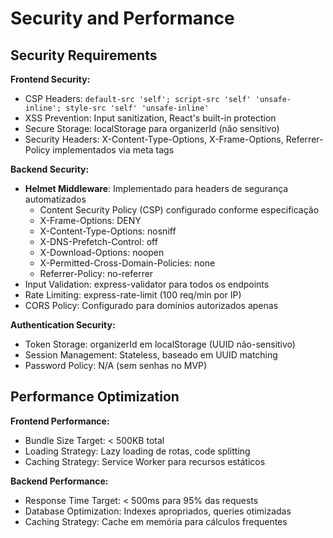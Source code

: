 # Security and Performance

## Security Requirements

**Frontend Security:**
- CSP Headers: `default-src 'self'; script-src 'self' 'unsafe-inline'; style-src 'self' 'unsafe-inline'`
- XSS Prevention: Input sanitization, React's built-in protection
- Secure Storage: localStorage para organizerId (não sensitivo)
- Security Headers: X-Content-Type-Options, X-Frame-Options, Referrer-Policy implementados via meta tags

**Backend Security:**
- **Helmet Middleware**: Implementado para headers de segurança automatizados
  - Content Security Policy (CSP) configurado conforme especificação
  - X-Frame-Options: DENY
  - X-Content-Type-Options: nosniff
  - X-DNS-Prefetch-Control: off
  - X-Download-Options: noopen
  - X-Permitted-Cross-Domain-Policies: none
  - Referrer-Policy: no-referrer
- Input Validation: express-validator para todos os endpoints
- Rate Limiting: express-rate-limit (100 req/min por IP)
- CORS Policy: Configurado para domínios autorizados apenas

**Authentication Security:**
- Token Storage: organizerId em localStorage (UUID não-sensitivo)
- Session Management: Stateless, baseado em UUID matching
- Password Policy: N/A (sem senhas no MVP)

## Performance Optimization

**Frontend Performance:**
- Bundle Size Target: < 500KB total
- Loading Strategy: Lazy loading de rotas, code splitting
- Caching Strategy: Service Worker para recursos estáticos

**Backend Performance:**
- Response Time Target: < 500ms para 95% das requests
- Database Optimization: Indexes apropriados, queries otimizadas
- Caching Strategy: Cache em memória para cálculos frequentes
